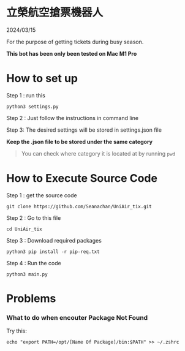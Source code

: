 # 立榮航空搶票機器人

2024/03/15

For the purpose of getting tickets during busy season.

**This bot has been only been tested on Mac M1 Pro**

# How to set up

Step 1 : run this

`python3 settings.py`

Step 2 : Just follow the instructions in command line

Step 3: The desired settings will be stored in settings.json file

**Keep the .json file to be stored under the same category**

> You can check where category it is located at by running `pwd`

# How to Execute Source Code

Step 1 : get the source code

`git clone https://github.com/Seanachan/UniAir_tix.git`

Step 2 : Go to this file

`cd UniAir_tix`

Step 3 : Download required packages

`python3 pip install -r pip-req.txt`

Step 4 : Run the code

`python3 main.py`

# Problems

### What to do when encouter Package Not Found

Try this:

`echo "export PATH=/opt/[Name Of Package]/bin:$PATH" >> ~/.zshrc`
